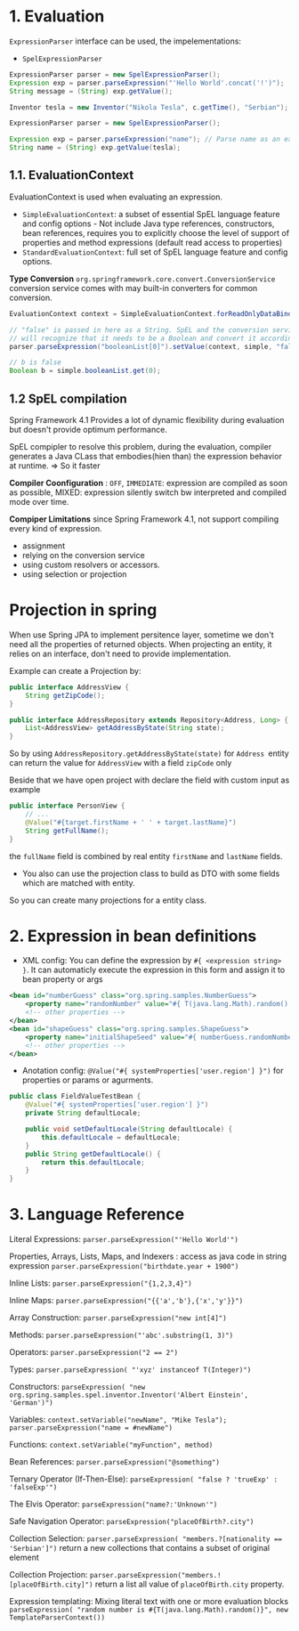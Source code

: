 # 1. Evaluation
``ExpressionParser`` interface can be used, the impelementations:
- ``SpelExpressionParser`` 
```java
ExpressionParser parser = new SpelExpressionParser();
Expression exp = parser.parseExpression("'Hello World'.concat('!')"); 
String message = (String) exp.getValue();
```
```java
Inventor tesla = new Inventor("Nikola Tesla", c.getTime(), "Serbian");

ExpressionParser parser = new SpelExpressionParser();

Expression exp = parser.parseExpression("name"); // Parse name as an expression
String name = (String) exp.getValue(tesla);
```
## 1.1. EvaluationContext
EvaluationContext is used when evaluating an expression.
- ``SimpleEvaluationContext``: a subset of essential SpEL language feature and config options - Not include Java type references, constructors, bean references, requires you to explicitly choose the level of support of properties and method expressions (default read access to properties)
- ``StandardEvaluationContext``: full set of SpEL language feature and config options.

**Type Conversion**
``org.springframework.core.convert.ConversionService`` conversion service comes with may built-in converters for common conversion.
```java
EvaluationContext context = SimpleEvaluationContext.forReadOnlyDataBinding().build();

// "false" is passed in here as a String. SpEL and the conversion service
// will recognize that it needs to be a Boolean and convert it accordingly.
parser.parseExpression("booleanList[0]").setValue(context, simple, "false");

// b is false
Boolean b = simple.booleanList.get(0);
```

## 1.2 SpEL compilation
Spring Framework 4.1 Provides a lot of dynamic flexibility during evaluation but doesn't provide optimum performance.

SpEL compipler to resolve this problem, during the evaluation, compiler generates a Java CLass that embodies(hien than) the expression behavior at runtime. => So it faster

**Compiler Coonfiguration** : ``OFF``, ``IMMEDIATE``: expression are compiled as soon as possible, MIXED: expression silently switch bw interpreted and compiled mode over time.

**Compiper Limitations** since Spring Framework 4.1, not support compiling every kind of expression.
- assignment
- relying on the conversion service
- using custom resolvers or accessors.
- using selection or projection

# **Projection in spring** 
When use Spring JPA to implement persitence layer, sometime we don't need all the properties of returned objects. When projecting an entity, it relies on an interface, don't need to provide implementation.

Example can create a Projection by:
```java
public interface AddressView {
    String getZipCode();
}
```
```java
public interface AddressRepository extends Repository<Address, Long> {
    List<AddressView> getAddressByState(String state);
}
```
So by using ``AddressRepository.getAddressByState(state)`` for ``Address ``entity can return the value for  ``AddressView`` with a field ``zipCode`` only

Beside that we have open project with declare the field with custom input as example
```java
public interface PersonView {
    // ...
    @Value("#{target.firstName + ' ' + target.lastName}")
    String getFullName();
}
```
the ``fullName`` field is combined by real entity ``firstName`` and ``lastName`` fields.
- You also can use the projection class to build as DTO with some fields which are matched with entity.

So you can create many projections for a entity class.

# 2. Expression in bean definitions
- XML config: You can define the expression by ``#{ <expression string> }``. It can automaticly execute the expression in this form and assign it to bean property or args
```xml
<bean id="numberGuess" class="org.spring.samples.NumberGuess">
    <property name="randomNumber" value="#{ T(java.lang.Math).random() * 100.0 }"/>
    <!-- other properties -->
</bean>
<bean id="shapeGuess" class="org.spring.samples.ShapeGuess">
    <property name="initialShapeSeed" value="#{ numberGuess.randomNumber }"/>
    <!-- other properties -->
</bean>
```
- Anotation config: ``@Value("#{ systemProperties['user.region'] }")`` for properties or params or agurments.
```java 
public class FieldValueTestBean {
    @Value("#{ systemProperties['user.region'] }")
    private String defaultLocale;

    public void setDefaultLocale(String defaultLocale) {
        this.defaultLocale = defaultLocale;
    }
    public String getDefaultLocale() {
        return this.defaultLocale;
    }
}
```

# 3. Language Reference
Literal Expressions: ``parser.parseExpression("'Hello World'")``

Properties, Arrays, Lists, Maps, and Indexers : access as java code in string expression ``parser.parseExpression("birthdate.year + 1900")``

Inline Lists: ``parser.parseExpression("{1,2,3,4}")``

Inline Maps: ``parser.parseExpression("{{'a','b'},{'x','y'}}")``

Array Construction: ``parser.parseExpression("new int[4]")``

Methods: ``parser.parseExpression("'abc'.substring(1, 3)")``

Operators: ``parser.parseExpression("2 == 2")``

Types: ``parser.parseExpression(
        "'xyz' instanceof T(Integer)")``

Constructors: ``parseExpression(
        "new org.spring.samples.spel.inventor.Inventor('Albert Einstein', 'German')")``

Variables:  ``context.setVariable("newName", "Mike Tesla"); parser.parseExpression("name = #newName")``

Functions: ``context.setVariable("myFunction", method)``

Bean References: ``parser.parseExpression("@something")``

Ternary Operator (If-Then-Else): ``parseExpression(
        "false ? 'trueExp' : 'falseExp'")``

The Elvis Operator: ``parseExpression("name?:'Unknown'")``

Safe Navigation Operator: ``parseExpression("placeOfBirth?.city")``

Collection Selection: ``parser.parseExpression(
        "members.?[nationality == 'Serbian']")`` return a new collections that contains a subset of original element

Collection Projection: ``parser.parseExpression("members.![placeOfBirth.city]")`` return a list all value of ``placeOfBirth.city`` property.

Expression templating: Mixing literal text with one or more evaluation blocks ``parseExpression(
        "random number is #{T(java.lang.Math).random()}",
        new TemplateParserContext())``